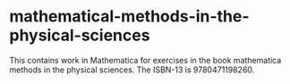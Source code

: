 # mathematical-methods-in-the-physical-sciences
This contains work in Mathematica for exercises in the book mathematica methods in the physical sciences. The ISBN-13 is 9780471198260.
